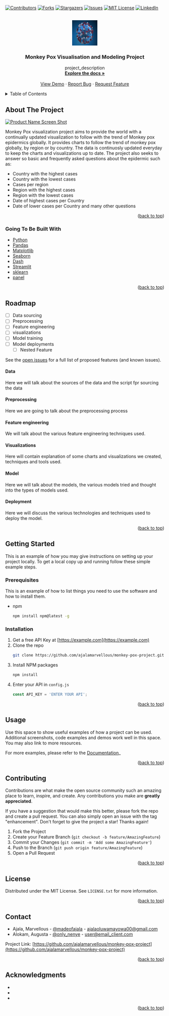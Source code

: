 <div id="top"></div>
<!--
*** Thanks for checking out the Best-README-Template. If you have a suggestion
*** that would make this better, please fork the repo and create a pull request
*** or simply open an issue with the tag "enhancement".
*** Don't forget to give the project a star!
*** Thanks again! Now go create something AMAZING! :D
-->



<!-- PROJECT SHIELDS -->
<!--
*** I'm using markdown "reference style" links for readability.
*** Reference links are enclosed in brackets [ ] instead of parentheses ( ).
*** See the bottom of this document for the declaration of the reference variables
*** for contributors-url, forks-url, etc. This is an optional, concise syntax you may use.
*** https://www.markdownguide.org/basic-syntax/#reference-style-links
-->
[![Contributors][contributors-shield]][contributors-url]
[![Forks][forks-shield]][forks-url]
[![Stargazers][stars-shield]][stars-url]
[![Issues][issues-shield]][issues-url]
[![MIT License][license-shield]][license-url]
[![LinkedIn][linkedin-shield]][linkedin-url]



<!-- PROJECT LOGO -->
<br />
<div align="center">
  <a href="https://github.com/ajalamarvellous/monkey-pox-project">
    <img src="images/logo.jpg" alt="Logo" width="80" height="80">
  </a>

<h3 align="center">Monkey Pox Visualisation and Modeling Project</h3>

  <p align="center">
    project_description
    <br />
    <a href="https://github.com/ajalamarvellous/monkey-pox-project"><strong>Explore the docs »</strong></a>
    <br />
    <br />
    <a href="https://github.com/ajalamarvellous/monkey-pox-project">View Demo</a>
    ·
    <a href="https://github.com/ajalamarvellous/monkey-pox-project/issues">Report Bug</a>
    ·
    <a href="https://github.com/ajalamarvellous/monkey-pox-project/issues">Request Feature</a>
  </p>
</div>



<!-- TABLE OF CONTENTS -->
<details>
  <summary>Table of Contents</summary>
  <ol>
    <li>
      <a href="#about-the-project">About The Project</a>
      <ul>
        <li><a href="#going-to-be-built-with">Built With</a></li>
      </ul>
    </li>
    <li><a href="#roadmap">Roadmap</a></li>
      <ul>
        <li><a href="#data-sourcing">Data sourcing</a></li>
        <li><a href="#preprocessing">Preprocessing</a></li>
        <li><a href="#feature-engineering">Feature engineering</a></li>
        <li><a href="#visualizations">Visualizations</a></li>
        <li><a href="#model">Model training</a></li>
        <li><a href="#deployment">Model deployment</a></li>
      </ul>
    </li>
    <li>
      <a href="#getting-started">Getting Started</a>
      <ul>
        <li><a href="#prerequisites">Prerequisites</a></li>
        <li><a href="#installation">Installation</a></li>
      </ul>
    </li>
    <li><a href="#usage">Usage</a></li>
    <li><a href="#contributing">Contributing</a></li>
    <li><a href="#license">License</a></li>
    <li><a href="#contact">Contact</a></li>
    <li><a href="#acknowledgments">Acknowledgments</a></li>
  </ol>
</details>



<!-- ABOUT THE PROJECT -->
## About The Project

[![Product Name Screen Shot][product-screenshot]](https://example.com)

Monkey Pox visualization project aims to provide the world with a continually updated visualization to follow with the trend of Monkey pox epidermics globally.
It provides charts to follow the trend of monkey pox globally, by region or by country.
The data is continuosly updated everyday to keep the charts and visualizations up to date.
The project also seeks to answer so basic and frequently asked questions about the epidermic such as:
* Country with the highest cases
* Country with the lowest cases
* Cases per region
* Region with the highest cases
* Region with the lowest cases
* Date of highest cases per Country
* Date of lower cases per Country
and many other questions

<p align="right">(<a href="#top">back to top</a>)</p>



### Going To Be Built With

* [Python](https://Python.org/)
* [Pandas](https://pandas.pydata.org/)
* [Matplotlib](https://matplotlib.org/)
* [Seaborn](https://seaborn.pydata.org/)
* [Dash](https://dash.plotly,com/)
* [Streamlit](https://streamlit.io/)
* [sklearn](https://scikit-learn.org/)
* [panel]()

<p align="right">(<a href="#top">back to top</a>)</p>



<!-- ROADMAP -->
## Roadmap

- [ ] Data sourcing
- [ ] Preprocessing
- [ ] Feature engineering
- [ ] visualizations
- [ ] Model training
- [ ] Model deployments
    - [ ] Nested Feature

See the [open issues](https://github.com/ajalamarvellous/monkey-pox-project/issues) for a full list of proposed features (and known issues).

#### Data


Here we will talk about the sources of the data and the script fpr sourcing the data

#### Preprocessing

Here we are going to talk about the preprocessing process

#### Feature engineering

We will talk about the various feature engineering techniques used.

#### Visualizations

Here will contain explanation of some charts and visualizations we created,
techniques and tools used.

#### Model

Here we will talk about the models, the various models tried and thought into
the types of models used.

#### Deployment

Here we will discuss the various technologies and techniques used to deploy the
model.

<p align="right">(<a href="#top">back to top</a>)</p>


<!-- GETTING STARTED -->
## Getting Started

This is an example of how you may give instructions on setting up your project locally.
To get a local copy up and running follow these simple example steps.

### Prerequisites

This is an example of how to list things you need to use the software and how
to install them.
* npm
  ```sh
  npm install npm@latest -g
  ```

### Installation

1. Get a free API Key at [https://example.com](https://example.com)
2. Clone the repo
   ```sh
   git clone https://github.com/ajalamarvellous/monkey-pox-project.git
   ```
3. Install NPM packages
   ```sh
   npm install
   ```
4. Enter your API in `config.js`
   ```js
   const API_KEY = 'ENTER YOUR API';
   ```

<p align="right">(<a href="#top">back to top</a>)</p>



<!-- USAGE EXAMPLES -->
## Usage

Use this space to show useful examples of how a project can be used.
Additional screenshots, code examples and demos work well in this space. You may also link to more resources.

For more examples, please refer to the [Documentation](https://example.com)_

<p align="right">(<a href="#top">back to top</a>)</p>



<!-- CONTRIBUTING -->
## Contributing

Contributions are what make the open source community such an amazing place to learn, inspire, and create. Any contributions you make are **greatly appreciated**.

If you have a suggestion that would make this better, please fork the repo and create a pull request. You can also simply open an issue with the tag "enhancement".
Don't forget to give the project a star! Thanks again!

1. Fork the Project
2. Create your Feature Branch (`git checkout -b feature/AmazingFeature`)
3. Commit your Changes (`git commit -m 'Add some AmazingFeature'`)
4. Push to the Branch (`git push origin feature/AmazingFeature`)
5. Open a Pull Request

<p align="right">(<a href="#top">back to top</a>)</p>



<!-- LICENSE -->
## License

Distributed under the MIT License. See `LICENSE.txt` for more information.

<p align="right">(<a href="#top">back to top</a>)</p>



<!-- CONTACT -->
## Contact

- Ajala, Marvellous - [@madeofajala](https://twitter.com/madeofajala) - ajalaoluwamayowa00@gmail.com
- Alokam, Augusta - [@only_nenye](https://twitter.com/only_nenye) - user@email_client.com

Project Link: [https://github.com/ajalamarvellous/monkey-pox-project](https://github.com/ajalamarvellous/monkey-pox-project)

<p align="right">(<a href="#top">back to top</a>)</p>



<!-- ACKNOWLEDGMENTS -->
## Acknowledgments

* []()
* []()
* []()

<p align="right">(<a href="#top">back to top</a>)</p>



<!-- MARKDOWN LINKS & IMAGES -->
<!-- https://www.markdownguide.org/basic-syntax/#reference-style-links -->
[contributors-shield]: https://img.shields.io/github/contributors/github_username/repo_name.svg?style=for-the-badge
[contributors-url]: https://github.com/github_username/repo_name/graphs/contributors
[forks-shield]: https://img.shields.io/github/forks/github_username/repo_name.svg?style=for-the-badge
[forks-url]: https://github.com/github_username/repo_name/network/members
[stars-shield]: https://img.shields.io/github/stars/github_username/repo_name.svg?style=for-the-badge
[stars-url]: https://github.com/github_username/repo_name/stargazers
[issues-shield]: https://img.shields.io/github/issues/github_username/repo_name.svg?style=for-the-badge
[issues-url]: https://github.com/github_username/repo_name/issues
[license-shield]: https://img.shields.io/github/license/github_username/repo_name.svg?style=for-the-badge
[license-url]: https://github.com/github_username/repo_name/blob/master/LICENSE.txt
[linkedin-shield]: https://img.shields.io/badge/-LinkedIn-black.svg?style=for-the-badge&logo=linkedin&colorB=555
[linkedin-url]: https://linkedin.com/in/linkedin_username
[product-screenshot]: images/screenshot.png
